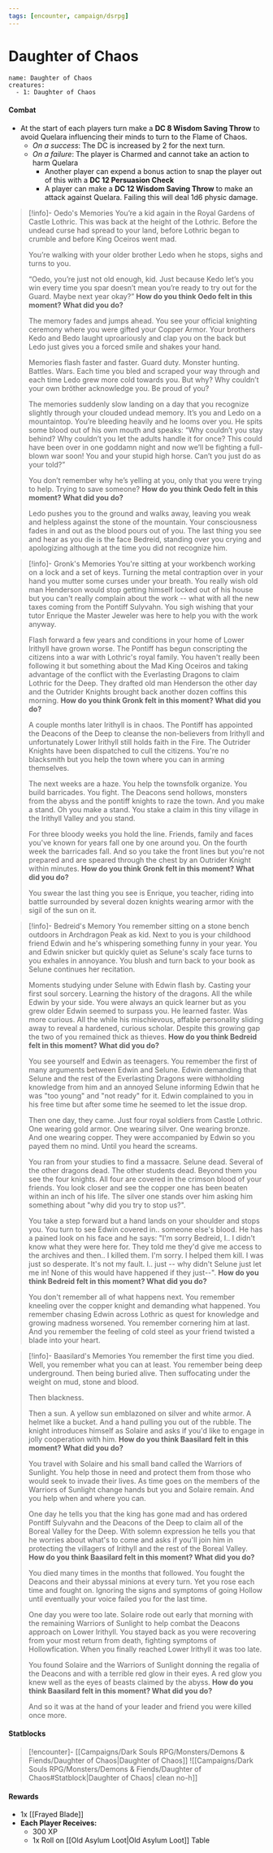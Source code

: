 ```yaml
---
tags: [encounter, campaign/dsrpg]
---
```


# Daughter of Chaos

```encounter
name: Daughter of Chaos
creatures:
  - 1: Daughter of Chaos
```

#### Combat
- At the start of each players turn make a **DC 8 Wisdom Saving Throw** to avoid Quelara influencing their minds to turn to the Flame of Chaos.
	- *On a success*: The DC is increased by 2 for the next turn.
	- *On a failure*: The player is Charmed and cannot take an action to harm Quelara
		- Another player can expend a bonus action to snap the player out of this with a **DC 12 Persuasion Check** 
		- A player can make a **DC 12 Wisdom Saving Throw** to make an attack against Quelara. Failing this will deal 1d6 physic damage.


> [!info]- Oedo's Memories
> You’re a kid again in the Royal Gardens of Castle Lothric. This was back at the height of the Lothric. Before the undead curse had spread to your land, before Lothric began to crumble and before King Oceiros went mad.
> 
> You’re walking with your older brother Ledo when he stops, sighs and turns to you.
> 
> “Oedo, you’re just not old enough, kid. Just because Kedo let’s you win every time you spar doesn’t mean you’re ready to try out for the Guard. Maybe next year okay?”
> **How do you think Oedo felt in this moment? What did you do?**
> 
> The memory fades and jumps ahead. You see your official knighting ceremony where you were gifted your Copper Armor. Your brothers Kedo and Bedo laught uproariously and clap you on the back but Ledo just gives you a forced smile and shakes your hand.
> 
> Memories flash faster and faster. Guard duty. Monster hunting. Battles. Wars. Each time you bled and scraped your way through and each time Ledo grew more cold towards you. But why? Why couldn’t your own bröther acknowledge you. Be proud of you?
> 
> The memories suddenly slow landing on a day that you recognize slightly through your clouded undead memory. It’s you and Ledo on a mountaintop. You’re bleeding heavily and he looms over you. He spits some blood out of his own mouth and speaks: “Why couldn’t you stay behind? Why couldn’t you let the adults handle it for once? This could have been over in one goddamn night and now we’ll be fighting a full-blown war soon! You and your stupid high horse. Can’t you just do as your told?”
> 
> You don’t remember why he’s yelling at you, only that you were trying to help. Trying to save someone? 
> **How do you think Oedo felt in this moment? What did you do?**
> 
> Ledo pushes you to the ground and walks away, leaving you weak and helpless against the stone of the mountain. Your consciousness fades in and out as the blood pours out of you. The last thing you see and hear as you die is the face Bedreid, standing over you crying and apologizing although at the time you did not recognize him.

> [!info]- Gronk's Memories
> You're sitting at your workbench working on a lock and a set of keys. Turning the metal contraption over in your hand you mutter some curses under your breath. You really wish old man Henderson would stop getting himself locked out of his house but you can't really complain about the work -- what with all the new taxes coming from the Pontiff Sulyvahn. You sigh wishing that your tutor Enrique the Master Jeweler was here to help you with the work anyway.
> 
> Flash forward a few years and conditions in your home of Lower Irithyll have grown worse. The Pontiff has begun conscripting the citizens into a war with Lothric's royal family. You haven't really been following it but something about the Mad King Oceiros and taking advantage of the conflict with the Everlasting Dragons to claim Lothric for the Deep. They drafted old man Henderson the other day and the Outrider Knights brought back another dozen coffins this morning. 
> **How do you think Gronk felt in this moment? What did you do?**
> 
> A couple months later Irithyll is in chaos. The Pontiff has appointed the Deacons of the Deep to cleanse the non-believers from Irithyll and unfortunately Lower Irithyll still holds faith in the Fire. The Outrider Knights have been dispatched to cull the citizens. You're no blacksmith but you help the town where you can in arming themselves.
> 
> The next weeks are a haze. You help the townsfolk organize. You build barricades. You fight. The Deacons send hollows, monsters from the abyss and the pontiff knights to raze the town. And you make a stand. Oh you make a stand. You stake a claim in this tiny village in the Irithyll Valley and you stand. 
> 
> For three bloody weeks you hold the line. Friends, family and faces you've known for years fall one by one around you. On the fourth week the barricades fall. And so you take the front lines but you're not prepared and are speared through the chest by an Outrider Knight within minutes.
> **How do you think Gronk felt in this moment? What did you do?**
> 
> You swear the last thing you see is Enrique, you teacher, riding into battle surrounded by several dozen knights wearing armor with the sigil of the sun on it.

> [!info]- Bedreid's Memory
> You remember sitting on a stone bench outdoors in Archdragon Peak as kid. Next to you is your childhood friend Edwin and he's whispering something funny in your year. You and Edwin snicker but quickly quiet as Selune's scaly face turns to you exhales in annoyance. You blush and turn back to your book as Selune continues her recitation.
> 
> Moments studying under Selune with Edwin flash by. Casting your first soul sorcery. Learning the history of the dragons. All the while Edwin by your side. You were always an quick learner but as you grew older Edwin seemed to surpass you. He learned faster. Was more curious. All the while his mischievous, affable personality sliding away to reveal a hardened, curious scholar. Despite this growing gap the two of you remained thick as thieves. 
> **How do you think Bedreid felt in this moment? What did you do?**
> 
> You see yourself and Edwin as teenagers. You remember the first of many arguments between Edwin and Selune. Edwin demanding that Selune and the rest of the Everlasting Dragons were withholding knowledge from him and an annoyed Selune informing Edwin that he was "too young" and "not ready" for it. Edwin complained to you in his free time but after some time he seemed to let the issue drop.
> 
> Then one day, they came. Just four royal soldiers from Castle Lothric. One wearing gold armor. One wearing silver. One wearing bronze. And one wearing copper. They were accompanied by Edwin so you payed them no mind. Until you heard the screams.
> 
> You ran from your studies to find a massacre. Selune dead. Several of the other dragons dead. The other students dead. Beyond them you see the four knights. All four are covered in the crimson blood of your friends. You look closer and see the copper one has been beaten within an inch of his life. The silver one stands over him asking him something about "why did you try to stop us?". 
> 
> You take a step forward but a hand lands on your shoulder and stops you. You turn to see Edwin covered in.. someone else's blood. He has a pained look on his face and he says: "I'm sorry Bedreid, I.. I didn't know what they were here for. They told me they'd give me access to the archives and then.. I killed them. I'm sorry. I helped them kill. I was just so desperate. It's not my fault. I.. just -- why didn't Selune just let me in! None of this would have happened if they just--".
> **How do you think Bedreid felt in this moment? What did you do?**
>
> You don't remember all of what happens next. You remember kneeling over the copper knight and demanding what happened. You remember chasing Edwin across Lothric as quest for knowledge and growing madness worsened. You remember cornering him at last. And you remember the feeling of cold steel as your friend twisted a blade into your heart.

> [!info]- Baasilard's Memories
> You remember the first time you died. Well, you remember what you can at least. You remember being deep underground. Then being buried alive. Then suffocating under the weight on mud, stone and blood. 
> 
>Then blackness.
>
>Then a sun. A yellow sun emblazoned on silver and white armor. A helmet like a bucket. And a hand pulling you out of the rubble. The knight introduces himself as Solaire and asks if you'd like to engage in jolly cooperation with him.
>**How do you think Baasilard felt in this moment? What did you do?** 
> 
> You travel with Solaire and his small band called the Warriors of Sunlight. You help those in need and protect them from those who would seek to invade their lives. As time goes on the members of the Warriors of Sunlight change hands but you and Solaire remain. And you help when and where you can.
> 
> One day he tells you that the king has gone mad and has ordered Pontiff Sulyvahn and the Deacons of the Deep to claim all of the Boreal Valley for the Deep. With solemn expression he tells you that he worries about what's to come and asks if you'll join him in protecting the villagers of Irithyll and the rest of the Boreal Valley.
> **How do you think Baasilard felt in this moment? What did you do?** 
> 
> You died many times in the months that followed. You fought the Deacons and their abyssal minions at every turn. Yet you rose each time and fought on. Ignoring the signs and symptoms  of going Hollow until eventually your voice failed you for the last time. 
> 
> One day you were too late. Solaire rode out early that morning with the remaining Warriors of Sunlight to help combat the Deacons approach on Lower Irithyll. You stayed back as you were recovering from your most return from death, fighting symptoms of Hollowfication. When you finally reached Lower Irithyll it was too late.
> 
> You found Solaire and the Warriors of Sunlight donning the regalia of the Deacons and with a terrible red glow in their eyes. A red glow you knew well as the eyes of beasts claimed by the abyss.
> **How do you think Baasilard felt in this moment? What did you do?** 
> 
> And so it was at the hand of your leader and friend you were killed once more.

#### Statblocks

> [!encounter]- [[Campaigns/Dark Souls RPG/Monsters/Demons & Fiends/Daughter of Chaos|Daughter of Chaos]]
> ![[Campaigns/Dark Souls RPG/Monsters/Demons & Fiends/Daughter of Chaos#Statblock|Daughter of Chaos| clean no-h]]

#### Rewards
- 1x [[Frayed Blade]]
- **Each Player Receives:**
	- 300 XP
	- 1x Roll on  [[Old Asylum Loot|Old Asylum Loot]] Table
